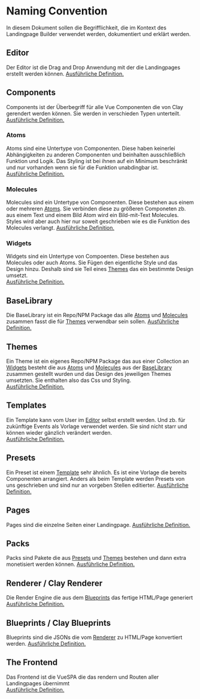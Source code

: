 # Naming Convention
In diesem Dokument sollen die Begrifflichkeit, die im Kontext des Landingpage Builder 
verwendet werden, dokumentiert und erklärt werden.

## Editor
Der Editor ist die Drag and Drop Anwendung mit der die Landingpages erstellt werden können.
[Ausführliche Definition.](/editor)

## Components
Components ist der Überbegriff für alle Vue Componenten die von Clay gerendert werden können.
Sie werden in verschieden Typen unterteilt.  
[Ausführliche Definition.](/components)

### Atoms
Atoms sind eine Untertype von Componenten. Diese haben keinerlei Abhängigkeiten zu anderen Componenten
und beinhalten ausschließlich Funktion und Logik. Das Styling ist bei ihnen auf ein Minimum beschränkt
und nur vorhanden wenn sie für die Funktion unabdingbar ist.  
[Ausführliche Definition.](/components/atoms)

### Molecules
Molecules sind ein Untertype von Componenten. Diese bestehen aus einem oder mehreren [Atoms](/components/atoms).
Sie verbinden diese zu größeren Componeten zb. aus einem Text und einem Bild Atom wird ein Bild-mit-Text Molecules.
Styles wird aber auch hier nur soweit geschrieben wie es die Funktion des Molecules verlangt.
[Ausführliche Definition.](/components/molecules)

### Widgets
Widgets sind ein Untertype von Compoenten. Diese bestehen aus Molecules oder auch Atoms.
Sie Fügen den eigentliche Style und das Design hinzu. 
Deshalb sind sie Teil eines [Themes](/themes) das ein bestimmte Design umsetzt.  
[Ausführliche Definition.](/components/widgets)

## BaseLibrary
Die BaseLibrary ist ein Repo/NPM Package das alle [Atoms](/components/atoms) und [Molecules](/components/molecules) 
zusammen fasst die für [Themes](/themes) verwendbar sein sollen. 
[Ausführliche Definition.](/base_library)

## Themes
Ein Theme ist ein eigenes Repo/NPM Package das aus einer Collection an [Widgets](/components/widgets) besteht
die aus [Atoms](/components/atoms) und [Molecules](/components/molecules) 
aus der [BaseLibrary](/base_library) zusammen gestellt wurden und das Design 
des jeweiligen Themes umsetzten. Sie enthalten also das Css und Styling.  
[Ausführliche Definition.](/themes)

## Templates
Ein Template kann vom User im [Editor](/editor) selbst erstellt werden. Und zb. für zukünftige Events als Vorlage 
verwendet werden. Sie sind nicht starr und können wieder gänzlich verändert werden.  
[Ausführliche Definition.](/templates)

## Presets
Ein Preset ist einem [Template](/templates) sehr ähnlich. Es ist eine Vorlage die bereits Componenten arrangiert.
Anders als beim Template werden Presets von uns geschrieben und sind nur an vorgeben Stellen editierter.
[Ausführliche Definition.](/presets)
 
## Pages
Pages sind die einzelne Seiten einer Landingpage.
[Ausführliche Definition.](/pages)

## Packs
Packs sind Pakete die aus [Presets](/presets) und [Themes](/themes) bestehen und dann extra monetisiert werden können.
[Ausführliche Definition.](/packs)

## Renderer / Clay Renderer
Die Render Engine die aus dem [Blueprints](/clay/blueprints) das fertige HTML/Page generiert
[Ausführliche Definition.](/clay/renderer)

## Blueprints / Clay Blueprints
Blueprints sind die JSONs die vom [Renderer](clay/renderer) zu HTML/Page konvertiert werden. 
[Ausführliche Definition.](/clay/blueprints)

## The Frontend
Das Frontend ist die VueSPA die das rendern und Routen aller Landingpages übernimmt  
[Ausführliche Definition.](/frontend)
